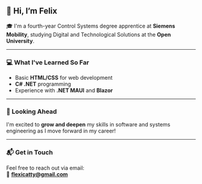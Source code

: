## 👋 Hi, I’m Felix

🎓 I'm a fourth-year Control Systems degree apprentice at **Siemens Mobility**, studying Digital and Technological Solutions at the **Open University**.

---

### 💻 What I've Learned So Far

- Basic **HTML/CSS** for web development  
- **C# .NET** programming  
- Experience with **.NET MAUI** and **Blazor**

---

### 🚀 Looking Ahead

I'm excited to **grow and deepen** my skills in software and systems engineering as I move forward in my career!

---

### 📬 Get in Touch

Feel free to reach out via email:  
📧 **flexicatty@gmail.com**


<!---
Flexicatty/Flexicatty is a ✨ special ✨ repository because its `README.md` (this file) appears on your GitHub profile.
You can click the Preview link to take a look at your changes.
--->
